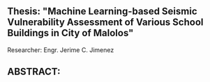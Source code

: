 ## Thesis: "Machine Learning-based Seismic Vulnerability Assessment of Various School Buildings in City of Malolos"
Researcher: Engr. Jerime C. Jimenez

## ABSTRACT:
